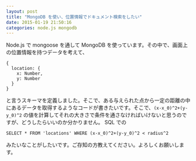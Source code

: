 ```yaml
---
layout: post
title: "MongoDB を使い、位置情報でドキュメント検索をしたい"
date: 2015-01-19 21:50:16
categories: node.js mongodb
---
```

<p>Node.js で mongoose を通して MongoDB を使っています。その中で、画面上の位置情報を持つデータを考えて、</p>

<pre class="lang-js prettyprint-override"><code>{
  location: {
    x: Number,
    y: Number
  }
}
</code></pre>

<p>と言うスキーマを定義しました。そこで、ある与えられた点から一定の距離の中にあるデータを取得するようなコードが書きたいです。そこで、<code>(x-x_0)^2+(y-y_0)^2</code> の値を計算してそれの大きさで条件を通さなければいけないと思うのですが、どうしたらいいのか分かりません。 SQL での</p>

<pre><code>SELECT * FROM 'locations' WHERE (x-x_0)^2+(y-y_0)^2 &lt; radius^2
</code></pre>

<p>みたいなことがしたいです。ご存知の方教えてください。よろしくお願いします。</p>
